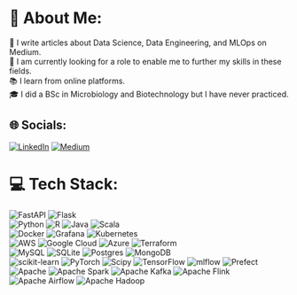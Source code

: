 # 💫 About Me:
📜 I write articles about Data Science, Data Engineering, and MLOps on <a href="https://medium.com/@midegageorge2" style="text-decoration:none">Medium</a>.<br>🎯 I am currently looking for a role to enable me to further my skills in these fields.<br>📚 I learn from online platforms.<br>🎓 I did a BSc in Microbiology and Biotechnology but I have never practiced.


## 🌐 Socials:
[![LinkedIn](https://img.shields.io/badge/LinkedIn-%230077B5.svg?logo=linkedin&logoColor=white)](https://linkedin.com/in/https://www.linkedin.com/in/george-midega-44b3741ab/) [![Medium](https://img.shields.io/badge/Medium-12100E?logo=medium&logoColor=white)](https://medium.com/@https://medium.com/@midegageorge2)

# 💻 Tech Stack:
![FastAPI](https://img.shields.io/badge/FastAPI-005571?style=plastic&logo=fastapi)
![Flask](https://img.shields.io/badge/flask-%23000.svg?style=plastic&logo=flask&logoColor=white)  
![Python](https://img.shields.io/badge/python-3670A0?style=plastic&logo=python&logoColor=ffdd54)
![R](https://img.shields.io/badge/r-%23276DC3.svg?style=plastic&logo=r&logoColor=white)
![Java](https://img.shields.io/badge/java-%23ED8B00.svg?style=plastic&logo=openjdk&logoColor=white)
![Scala](https://img.shields.io/badge/scala-%23DC322F.svg?style=plastic&logo=scala&logoColor=white)  
![Docker](https://img.shields.io/badge/docker-%230db7ed.svg?style=plastic&logo=docker&logoColor=white) 
![Grafana](https://img.shields.io/badge/grafana-%23F46800.svg?style=plastic&logo=grafana&logoColor=white) 
![Kubernetes](https://img.shields.io/badge/kubernetes-%23326ce5.svg?style=plastic&logo=kubernetes&logoColor=white)  
![AWS](https://img.shields.io/badge/AWS-%23FF9900.svg?style=plastic&logo=amazon-aws&logoColor=white)
![Google Cloud](https://img.shields.io/badge/GoogleCloud-%234285F4.svg?style=plastic&logo=google-cloud&logoColor=white)
![Azure](https://img.shields.io/badge/azure-%230072C6.svg?style=plastic&logo=microsoftazure&logoColor=white)
![Terraform](https://img.shields.io/badge/terraform-%235835CC.svg?style=plastic&logo=terraform&logoColor=white)  
![MySQL](https://img.shields.io/badge/mysql-4479A1.svg?style=plastic&logo=mysql&logoColor=white)
![SQLite](https://img.shields.io/badge/sqlite-%2307405e.svg?style=plastic&logo=sqlite&logoColor=white)
![Postgres](https://img.shields.io/badge/postgres-%23316192.svg?style=plastic&logo=postgresql&logoColor=white)
![MongoDB](https://img.shields.io/badge/MongoDB-%234ea94b.svg?style=plastic&logo=mongodb&logoColor=white)  
![scikit-learn](https://img.shields.io/badge/scikit--learn-%23F7931E.svg?style=plastic&logo=scikit-learn&logoColor=white)
![PyTorch](https://img.shields.io/badge/PyTorch-%23EE4C2C.svg?style=plastic&logo=PyTorch&logoColor=white)
![Scipy](https://img.shields.io/badge/SciPy-%230C55A5.svg?style=plastic&logo=scipy&logoColor=%white)
![TensorFlow](https://img.shields.io/badge/TensorFlow-%23FF6F00.svg?style=plastic&logo=TensorFlow&logoColor=white)
![mlflow](https://img.shields.io/badge/mlflow-%23d9ead3.svg?style=plastic&logo=numpy&logoColor=blue)
![Prefect](https://img.shields.io/badge/Prefect-%23ffffff.svg?style=plastic&logo=prefect&logoColor=white)   
![Apache](https://img.shields.io/badge/apache-%23D42029.svg?style=plastic&logo=apache&logoColor=white)
![Apache Spark](https://img.shields.io/badge/Apache%20Spark-FDEE21?style=plastic&logo=apachespark&logoColor=black)
![Apache Kafka](https://img.shields.io/badge/Apache%20Kafka-000?style=plastic&logo=apachekafka)
![Apache Flink](https://img.shields.io/badge/Apache%20Flink-E6526F?style=plastic&logo=Apache%20Flink&logoColor=white)
![Apache Airflow](https://img.shields.io/badge/Apache%20Airflow-017CEE?style=plastic&logo=Apache%20Airflow&logoColor=white)
![Apache Hadoop](https://img.shields.io/badge/Apache%20Hadoop-66CCFF?style=plastic&logo=apachehadoop&logoColor=black)  


<!--- ![CSS3](https://img.shields.io/badge/css3-%231572B6.svg?style=plastic&logo=css3&logoColor=white) 
      ![HTML5](https://img.shields.io/badge/html5-%23E34F26.svg?style=plastic&logo=html5&logoColor=white) 
      ![JavaScript](https://img.shields.io/badge/javascript-%23323330.svg?style=plastic&logo=javascript&logoColor=%23F7DF1E) 
      ![LaTeX](https://img.shields.io/badge/latex-%23008080.svg?style=plastic&logo=latex&logoColor=white) 
      ![Markdown](https://img.shields.io/badge/markdown-%23000000.svg?style=plastic&logo=markdown&logoColor=white)
      ![YAML](https://img.shields.io/badge/yaml-%23ffffff.svg?style=plastic&logo=yaml&logoColor=151515)
      ![GithubPages](https://img.shields.io/badge/github%20pages-121013?style=plastic&logo=github&logoColor=white)
      ![Jinja](https://img.shields.io/badge/jinja-white.svg?style=plastic&logo=jinja&logoColor=black)
      ![Matplotlib](https://img.shields.io/badge/Matplotlib-%23ffffff.svg?style=plastic&logo=Matplotlib&logoColor=black) 
      ![NumPy](https://img.shields.io/badge/numpy-%23013243.svg?style=plastic&logo=numpy&logoColor=white) 
      ![Pandas](https://img.shields.io/badge/pandas-%23150458.svg?style=plastic&logo=pandas&logoColor=white) 
      ![Plotly](https://img.shields.io/badge/Plotly-%233F4F75.svg?style=plastic&logo=plotly&logoColor=white)
      ![Gimp](https://img.shields.io/badge/Gimp-657D8B?style=plastic&logo=gimp&logoColor=FFFFFF) 
      ![GitHub](https://img.shields.io/badge/github-%23121011.svg?style=plastic&logo=github&logoColor=white)
      ![GitHub Actions](https://img.shields.io/badge/github%20actions-%232671E5.svg?style=plastic&logo=githubactions&logoColor=white)
      ![Shell Script](https://img.shields.io/badge/shell_script-%23121011.svg?style=plastic&logo=gnu-bash&logoColor=white)
      ![Power Bi](https://img.shields.io/badge/power_bi-F2C811?style=plastic&logo=powerbi&logoColor=black) 
-->

<!---
# 📊 GitHub Stats:
![](https://github-readme-stats.vercel.app/api?username=Demiga-g&theme=tokyonight&hide_border=false&include_all_commits=true&count_private=true)<br/>
![](https://github-readme-streak-stats.herokuapp.com/?user=Demiga-g&theme=tokyonight&hide_border=false)<br/>
![](https://github-readme-stats.vercel.app/api/top-langs/?username=Demiga-g&theme=tokyonight&hide_border=false&include_all_commits=true&count_private=true&layout=compact)


### ✍️ Random Dev Quote
![](https://quotes-github-readme.vercel.app/api?type=horizontal&theme=merko)

### 🔝 Top Contributed Repo
![](https://github-contributor-stats.vercel.app/api?username=Demiga-g&limit=5&theme=dark&combine_all_yearly_contributions=true)

--- 
[![](https://visitcount.itsvg.in/api?id=Demiga-g&icon=0&color=0)](https://visitcount.itsvg.in)

Proudly created with GPRM ( https://gprm.itsvg.in ) 
-->
